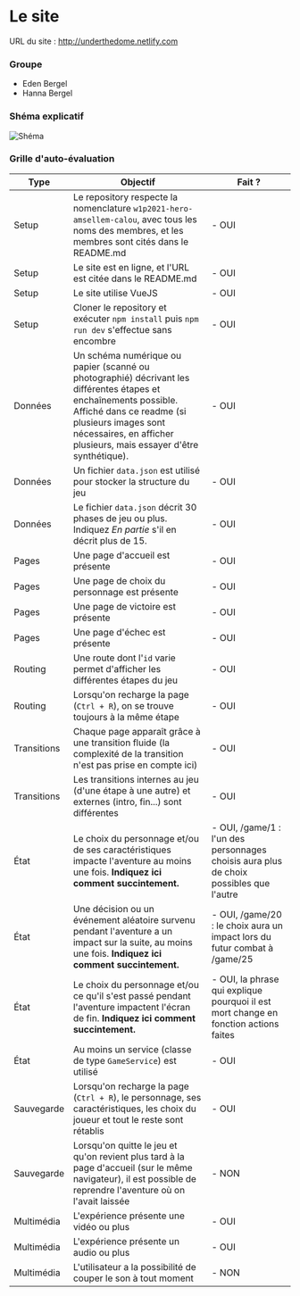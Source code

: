 # Le site 

URL du site : http://underthedome.netlify.com

### Groupe

- Eden Bergel
- Hanna Bergel

### Shéma explicatif

![Shéma](https://github.com/edenbergel/w1p2021-hero-bergel-bergel/blob/master/app/assets/images/1.png)

### Grille d'auto-évaluation

| Type  | Objectif | Fait ? | 
| ----- | -------- | ------ |
| Setup | Le repository respecte la nomenclature `w1p2021-hero-amsellem-calou`, avec tous les noms des membres, et les membres sont cités dans le README.md | - OUI|
| Setup | Le site est en ligne, et l'URL est citée dans le README.md | - OUI|
| Setup | Le site utilise VueJS | - OUI|
| Setup | Cloner le repository et exécuter `npm install` puis `npm run dev` s'effectue sans encombre | - OUI|
| Données | Un schéma numérique ou papier (scanné ou photographié) décrivant les différentes étapes et enchaînements possible. Affiché dans ce readme (si plusieurs images sont nécessaires, en afficher plusieurs, mais essayer d'être synthétique). | - OUI|
| Données | Un fichier `data.json` est utilisé pour stocker la structure du jeu | - OUI|
| Données | Le fichier `data.json` décrit 30 phases de jeu ou plus. Indiquez *En partie* s'il en décrit plus de 15. | - OUI|
| Pages | Une page d'accueil est présente | - OUI|
| Pages | Une page de choix du personnage est présente | - OUI|
| Pages | Une page de victoire est présente | - OUI|
| Pages | Une page d'échec est présente | - OUI|
| Routing | Une route dont l'`id` varie permet d'afficher les différentes étapes du jeu | - OUI|
| Routing | Lorsqu'on recharge la page (`Ctrl + R`), on se trouve toujours à la même étape | - OUI|
| Transitions | Chaque page apparaît grâce à une transition fluide (la complexité de la transition n'est pas prise en compte ici) | - OUI|
| Transitions | Les transitions internes au jeu (d'une étape à une autre) et externes (intro, fin...) sont différentes | - OUI|
| État | Le choix du personnage et/ou de ses caractéristiques impacte l'aventure au moins une fois. **Indiquez ici comment succintement.** | - OUI, /game/1 : l'un des personnages choisis aura plus de choix possibles que l'autre|
| État | Une décision ou un événement aléatoire survenu pendant l'aventure a un impact sur la suite, au moins une fois. **Indiquez ici comment succintement.** | - OUI, /game/20 : le choix aura un impact lors du futur combat à /game/25|
| État | Le choix du personnage et/ou ce qu'il s'est passé pendant l'aventure impactent l'écran de fin. **Indiquez ici comment succintement.** | - OUI, la phrase qui explique pourquoi il est mort change en fonction actions faites|
| État | Au moins un service (classe de type `GameService`) est utilisé | - OUI|
| Sauvegarde | Lorsqu'on recharge la page (`Ctrl + R`), le personnage, ses caractéristiques, les choix du joueur et tout le reste sont rétablis | - OUI|
| Sauvegarde | Lorsqu'on quitte le jeu et qu'on revient plus tard à la page d'accueil (sur le même navigateur), il est possible de reprendre l'aventure où on l'avait laissée | - NON|
| Multimédia | L'expérience présente une vidéo ou plus | - OUI|
| Multimédia | L'expérience présente un audio ou plus | - OUI|
| Multimédia | L'utilisateur a la possibilité de couper le son à tout moment | - NON|

